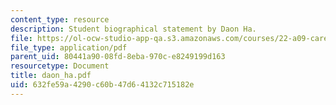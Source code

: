 ```yaml
---
content_type: resource
description: Student biographical statement by Daon Ha.
file: https://ol-ocw-studio-app-qa.s3.amazonaws.com/courses/22-a09-career-options-for-biomedical-research-fall-2006/632fe59a4290c60b47d64132c715182e_daon_ha.pdf
file_type: application/pdf
parent_uid: 80441a90-08fd-8eba-970c-e8249199d163
resourcetype: Document
title: daon_ha.pdf
uid: 632fe59a-4290-c60b-47d6-4132c715182e
---
```

